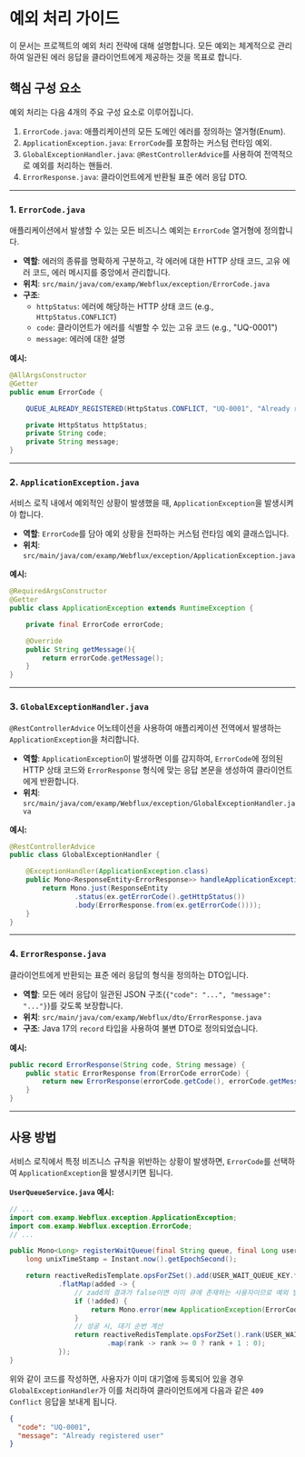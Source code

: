 # 예외 처리 가이드

이 문서는 프로젝트의 예외 처리 전략에 대해 설명합니다. 모든 예외는 체계적으로 관리하여 일관된 에러 응답을 클라이언트에게 제공하는 것을 목표로 합니다.

## 핵심 구성 요소

예외 처리는 다음 4개의 주요 구성 요소로 이루어집니다.

1.  `ErrorCode.java`: 애플리케이션의 모든 도메인 에러를 정의하는 열거형(Enum).
2.  `ApplicationException.java`: `ErrorCode`를 포함하는 커스텀 런타임 예외.
3.  `GlobalExceptionHandler.java`: `@RestControllerAdvice`를 사용하여 전역적으로 예외를 처리하는 핸들러.
4.  `ErrorResponse.java`: 클라이언트에게 반환될 표준 에러 응답 DTO.

---

### 1. `ErrorCode.java`

애플리케이션에서 발생할 수 있는 모든 비즈니스 예외는 `ErrorCode` 열거형에 정의합니다.

-   **역할**: 에러의 종류를 명확하게 구분하고, 각 에러에 대한 HTTP 상태 코드, 고유 에러 코드, 에러 메시지를 중앙에서 관리합니다.
-   **위치**: `src/main/java/com/examp/Webflux/exception/ErrorCode.java`
-   **구조**:
    -   `httpStatus`: 에러에 해당하는 HTTP 상태 코드 (e.g., `HttpStatus.CONFLICT`)
    -   `code`: 클라이언트가 에러를 식별할 수 있는 고유 코드 (e.g., "UQ-0001")
    -   `message`: 에러에 대한 설명

**예시:**

```java
@AllArgsConstructor
@Getter
public enum ErrorCode {

    QUEUE_ALREADY_REGISTERED(HttpStatus.CONFLICT, "UQ-0001", "Already registered user");

    private HttpStatus httpStatus;
    private String code;
    private String message;
}
```

---

### 2. `ApplicationException.java`

서비스 로직 내에서 예외적인 상황이 발생했을 때, `ApplicationException`을 발생시켜야 합니다.

-   **역할**: `ErrorCode`를 담아 예외 상황을 전파하는 커스텀 런타임 예외 클래스입니다.
-   **위치**: `src/main/java/com/examp/Webflux/exception/ApplicationException.java`

**예시:**

```java
@RequiredArgsConstructor
@Getter
public class ApplicationException extends RuntimeException {

    private final ErrorCode errorCode;

    @Override
    public String getMessage(){
        return errorCode.getMessage();
    }
}
```

---

### 3. `GlobalExceptionHandler.java`

`@RestControllerAdvice` 어노테이션을 사용하여 애플리케이션 전역에서 발생하는 `ApplicationException`을 처리합니다.

-   **역할**: `ApplicationException`이 발생하면 이를 감지하여, `ErrorCode`에 정의된 HTTP 상태 코드와 `ErrorResponse` 형식에 맞는 응답 본문을 생성하여 클라이언트에게 반환합니다.
-   **위치**: `src/main/java/com/examp/Webflux/exception/GlobalExceptionHandler.java`

**예시:**

```java
@RestControllerAdvice
public class GlobalExceptionHandler {

    @ExceptionHandler(ApplicationException.class)
    public Mono<ResponseEntity<ErrorResponse>> handleApplicationException(ApplicationException ex) {
        return Mono.just(ResponseEntity
                .status(ex.getErrorCode().getHttpStatus())
                .body(ErrorResponse.from(ex.getErrorCode())));
    }
}
```

---

### 4. `ErrorResponse.java`

클라이언트에게 반환되는 표준 에러 응답의 형식을 정의하는 DTO입니다.

-   **역할**: 모든 에러 응답이 일관된 JSON 구조(`{"code": "...", "message": "..."}`)를 갖도록 보장합니다.
-   **위치**: `src/main/java/com/examp/Webflux/dto/ErrorResponse.java`
-   **구조**: Java 17의 `record` 타입을 사용하여 불변 DTO로 정의되었습니다.

**예시:**

```java
public record ErrorResponse(String code, String message) {
    public static ErrorResponse from(ErrorCode errorCode) {
        return new ErrorResponse(errorCode.getCode(), errorCode.getMessage());
    }
}
```

---

## 사용 방법

서비스 로직에서 특정 비즈니스 규칙을 위반하는 상황이 발생하면, `ErrorCode`를 선택하여 `ApplicationException`을 발생시키면 됩니다.

**`UserQueueService.java` 예시:**

```java
// ...
import com.examp.Webflux.exception.ApplicationException;
import com.examp.Webflux.exception.ErrorCode;
// ...

public Mono<Long> registerWaitQueue(final String queue, final Long userId) {
    long unixTimeStamp = Instant.now().getEpochSecond();

    return reactiveRedisTemplate.opsForZSet().add(USER_WAIT_QUEUE_KEY.formatted(queue), userId.toString(), unixTimeStamp)
            .flatMap(added -> {
                // zadd의 결과가 false이면 이미 큐에 존재하는 사용자이므로 예외 발생
                if (!added) {
                    return Mono.error(new ApplicationException(ErrorCode.QUEUE_ALREADY_REGISTERED));
                }
                // 성공 시, 대기 순번 계산
                return reactiveRedisTemplate.opsForZSet().rank(USER_WAIT_QUEUE_KEY.formatted(queue), userId.toString())
                        .map(rank -> rank >= 0 ? rank + 1 : 0);
            });
}
```

위와 같이 코드를 작성하면, 사용자가 이미 대기열에 등록되어 있을 경우 `GlobalExceptionHandler`가 이를 처리하여 클라이언트에게 다음과 같은 `409 Conflict` 응답을 보내게 됩니다.

```json
{
  "code": "UQ-0001",
  "message": "Already registered user"
}
```
